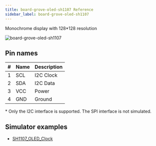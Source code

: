```yaml
---
title: board-grove-oled-sh1107 Reference
sidebar_label: board-grove-oled-sh1107
---
```


Monochrome display with 128*128 resolution

![board-grove-oled-sh1107](https://raw.githubusercontent.com/wokwi/wokwi-boards/main/boards/grove-oled-sh1107/board.svg)

## Pin names

| #   | Name | Description     |
| --- | ---- | --------------- |
| 1   | SCL  | I2C Clock       |
| 2   | SDA  | I2C Data        |
| 3   | VCC  | Power |
| 4   | GND  | Ground          |

\* Only the I2C interface is supported. The SPI interface is not simulated.

## Simulator examples

- [SH1107_OLED_Clock](https://wokwi.com/projects/398405932489759745)
